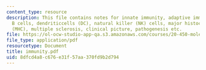 ```yaml
---
content_type: resource
description: This file contains notes for innate immunity, adaptive immunity, T cells,
  B cells, dendriticcells (DC), natural killer (NK) cells, major histocompatabilitycomplex
  (MHC), multiple sclerosis, clinical picture, pathogenesis etc.
file: https://ol-ocw-studio-app-qa.s3.amazonaws.com/courses/20-450-molecular-and-cellular-pathophysiology-be-450-spring-2005/8dfcd4a8c676e31f57aa370fd9b2d794_immunity.pdf
file_type: application/pdf
resourcetype: Document
title: immunity.pdf
uid: 8dfcd4a8-c676-e31f-57aa-370fd9b2d794
---
```

